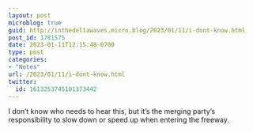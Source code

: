 ```yaml
---
layout: post
microblog: true
guid: http://inthedeltawaves.micro.blog/2023/01/11/i-dont-know.html
post_id: 1781575
date: 2023-01-11T12:15:48-0700
type: post
categories:
- "Notes"
url: /2023/01/11/i-dont-know.html
twitter:
  id: 1613253745101373442
---
```

<p>I don’t know who needs to hear this, but it’s the merging party’s responsibility to slow down or speed up when entering the freeway.</p>
